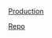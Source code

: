 [Production](https://linkthing.herokuapp.com)

[Repo](https://github.com/kamiboers/mock_assessment)
